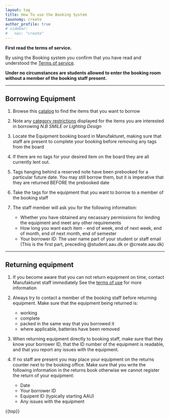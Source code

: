 ```yaml
---
layout: tag
title: How To use the Booking System
taxonomy: create
author_profile: true
# sidebar:
#   nav: "create"
---
```

<a href = "#top"></a>
**First read the terms of service.**

By using the Booking system you confirm that you have read and understood the [Terms of service](/_pages/terms/). 

**Under no circumstances are students allowed to enter the booking room without a member of the booking staff present.**

-------------------------


## Borrowing Equipment
1. Browse this <a href="/_pages/equipmentListing.md/">catalog</a> to find the items that you want to borrow

2. Note any [category restrictions](/_pages/terms#restrictions) displayed for the items you are interested in borrowing *N.B SMILE or Lighting Design*

3. Locate the Equipment booking board in Manufakturet, making sure that staff are present to complete your booking before removing any tags from the board

4. If there are no tags for your desired item on the board they are all currently lent out.

5. Tags hanging behind a reserved note have been prebooked for a particular future date. You may still borrow them, but it is imperative that they are returned BEFORE the prebooked date

6. Take the tags for the equipment that you want to borrow to a member of the booking staff

7. The staff member will ask you for the following information:
	- Whether you have obtained any necassary permissions for lending the equipment and meet any other requirements
	- How long you want each item - end of week, end of next week, end of month, end of next month, end of semester
	- Your borrower ID: The user name part of your student or staff email (This is the first part, preceding @student.aau.dk or @create.aau.dk)

-------------------------

## Returning equipment

1. If you become aware that you can not return equipment on time, contact Manufakturet staff immediately
See the [terms of use](/_pages/terms) for more information

2. Always try to contact a member of the booking staff before returning equipment. Make sure that the equipment being returned is:
	- working
	- complete
	- packed in the same way that you borrowed it
	- where applicable, batteries have been removed

3. When returning equipment directly to booking staff, make sure that they know your borrower ID, that the ID number of the equipment is readable,
and that you report any issues with the equipment.

4. If no staff are present you may place your equipment on the returns counter next to the booking office. Make sure that you write the following information 
in the returns book otherwise we cannot register the return of your equipment:
	- Date
	- Your borrower ID
	- Equipent ID (typically starting AAU)
	- Any issues with the equipment

{{top}}



	